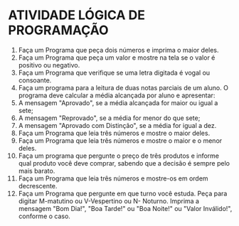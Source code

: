 # ATIVIDADE LÓGICA DE PROGRAMAÇÃO

1. Faça um Programa que peça dois números e imprima o maior deles.
2. Faça um Programa que peça um valor e mostre na tela se o valor é positivo ou negativo.
3. Faça um Programa que verifique se uma letra digitada é vogal ou consoante.
4. Faça um programa para a leitura de duas notas parciais de um aluno. O programa deve calcular a média alcançada por aluno e apresentar:
5. A mensagem "Aprovado", se a média alcançada for maior ou igual a sete;
6. A mensagem "Reprovado", se a média for menor do que sete;
7. A mensagem "Aprovado com Distinção", se a média for igual a dez.
8. Faça um Programa que leia três números e mostre o maior deles.
9. Faça um Programa que leia três números e mostre o maior e o menor deles.
10. Faça um programa que pergunte o preço de três produtos e informe qual produto você deve comprar, sabendo que a decisão é sempre pelo mais barato.
11. Faça um Programa que leia três números e mostre-os em ordem decrescente.
12. Faça um Programa que pergunte em que turno você estuda. Peça para digitar M-matutino ou V-Vespertino ou N- Noturno. Imprima a mensagem "Bom Dia!", "Boa Tarde!" ou "Boa Noite!" ou "Valor Inválido!", conforme o caso.
